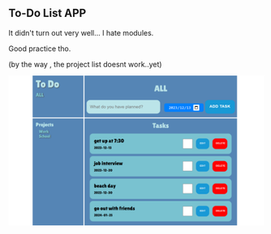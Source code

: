 <h2> To-Do List APP</h2>
<p>It didn't turn out very well... I hate modules.</p>
<p>Good practice tho.</p>
<p>(by the way , the project list doesnt work..yet)</p>

![Screenshot](preview.png)
